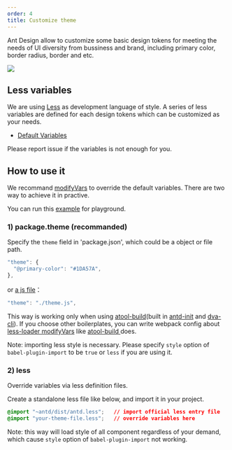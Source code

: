 ```yaml
---
order: 4
title: Customize theme
---
```


Ant Design allow to customize some basic design tokens for meeting the needs of UI diversity from bussiness and brand, including primary color, border radius, border and etc.

![](https://zos.alipayobjects.com/rmsportal/zTFoszBtDODhXfLAazfSpYbSLSEeytoG.png)

## Less variables

We are using [Less](http://lesscss.org/) as development language of style. A series of less variables are defined for each design tokens which can be customized as your needs.

- [Default Variables](https://github.com/ant-design/ant-design/blob/master/components/style/themes/default.less)

Please report issue if the variables is not enough for you.

## How to use it

We recommand [modifyVars](http://lesscss.org/usage/#using-less-in-the-browser-modify-variables) to override the default variables. There are two way to achieve it in practive.

You can run this [example](https://github.com/ant-design/antd-init/tree/master/examples/customize-antd-theme) for playground.

### 1) package.theme (recommanded)

Specify the `theme` field in 'package.json', which could be a object or file path.

```js
"theme": {
  "@primary-color": "#1DA57A",
},
```

or [a js file](https://github.com/ant-design/antd-init/blob/master/examples/customize-antd-theme/theme.js)：

```js
"theme": "./theme.js",
```

This way is working only when using [atool-build](https://github.com/ant-tool/atool-build)(built in [antd-init](https://github.com/ant-design/antd-init) and [dva-cli](https://github.com/dvajs/dva-cli)). If you choose other boilerplates, you can write webpack config about [less-loader modifyVars](https://github.com/webpack/less-loader#less-options) like [atool-build ](https://github.com/ant-tool/atool-build/blob/a4b3e3eec4ffc09b0e2352d7f9d279c4c28fdb99/src/getWebpackCommonConfig.js#L131-L138) does.

Note: importing less style is necessary. Please specify `style` option of `babel-plugin-import` to be `true` or `less` if you are using it.

### 2) less

Override variables via less definition files.

Create a standalone less file like below, and import it in your project.

   ```css
   @import "~antd/dist/antd.less";   // import official less entry file
   @import "your-theme-file.less";   // override variables here
   ```

Note: this way will load style of all component regardless of your demand, which cause `style` option of `babel-plugin-import` not working.
